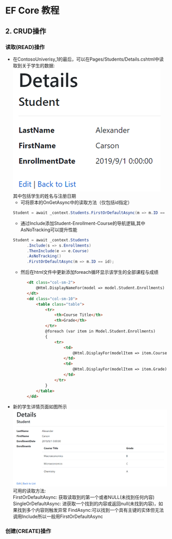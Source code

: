 ﻿# EF Core 教程
## 2. CRUD操作
### 读取(READ)操作 ###
- 在ContosoUniverisy_1的最后，可以在Pages/Students/Details.cshtml中读取到关于学生的数据:
  ![create_RazorPageApp](../image/Detail_Student.png)    
                其中包括学生的姓名与注册日期    
  - 可将原本的OnGetAsync中的读取方法（仅包括id指定）
  ```c#
  Student = await _context.Students.FirstOrDefaultAsync(m => m.ID == id);
  ```
  - 通过Include添加Student-Enrollment-Course的导航逻辑,其中AsNoTracking可以提升性能
  ```c#
  Student = await _context.Students
        .Include(s => s.Enrollments)
        .ThenInclude(e => e.Course)
        .AsNoTracking()
        .FirstOrDefaultAsync(m => m.ID == id);
  ```
  - 然后在html文件中更新添加foreach循环显示该学生的全部课程与成绩
  ```html
        <dt class="col-sm-2">
            @Html.DisplayNameFor(model => model.Student.Enrollments)
        </dt>
        <dd class="col-sm-10">
            <table class="table">
                <tr>
                    <th>Course Title</th>
                    <th>Grade</th>
                </tr>
                @foreach (var item in Model.Student.Enrollments)
                {
                    <tr>
                        <td>
                            @Html.DisplayFor(modelItem => item.Course.Title)
                        </td>
                        <td>
                            @Html.DisplayFor(modelItem => item.Grade)
                        </td>
                    </tr>
                }
            </table>
        </dd>
  ```
- 新的学生详情页面如图所示
  ![create_RazorPageApp](../image/Detail_Student_Enrollment.png)    
  可用的读取方法:    
  FirstOrDefaultAsync: 获取读取到的第一个或者NULL(未找到任何内容)    
  SingleOrDefaultAsync: 进获取一个找到的内容或返回null(未找到内容)，如果找到多个内容则触发异常
  FindAsync:可以找到一个具有主键的实体但无法调用Include所以一般用FirstOrDefaultAsync
  
### 创建(CREATE)操作 ###
